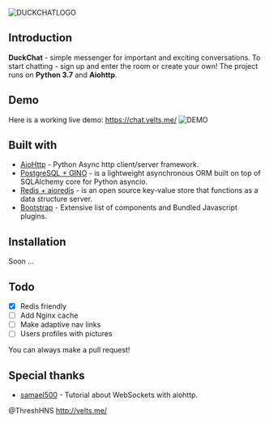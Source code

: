 ![DUCKCHATLOGO](https://downloader.disk.yandex.ru/disk/2d1745ce0ea3bbe55066e0a081107f6e7ec19eb9e9456226f7423b8002c4345f/5c38df28/Im4qclqbatIAFBFzjowplpD4JKHP02eFb7bxujo8suMcAGyq2UmoWgnoLMwYhm8AulUiv20kNHxCfosjv19Ilw%3D%3D?uid=0&filename=DuckChatLogo.png&disposition=inline&hash=&limit=0&content_type=image%2Fpng&fsize=205777&hid=fd611ab4d6ee4fe8a2e9621a558cb52c&media_type=image&tknv=v2&etag=8cb0f85bc17c4df412539bd1df9fbca2)

## Introduction
**DuckChat** - simple messenger for important and exciting conversations. To start chatting - sign up and enter the room or create your own! The project runs on **Python 3.7** and **Aiohttp**.

## Demo
Here is a working live demo:  https://chat.velts.me/
![DEMO](https://downloader.disk.yandex.ru/preview/84ffe236b3c3e8703ff59c38c6f1a0fe9c5e65fcd458f22bc040251fa3c9c176/5c38e5d2/h3s4ehzWR2otCYVkHNkXg3GxXN11PvxylFSchg7es9w_j-8vfl44s-2ELLgbvdsPz_ATwmoAr6EsYoKbydcfqw%3D%3D?uid=0&filename=2019-01-11_17-52-10.png&disposition=inline&hash=&limit=0&content_type=image%2Fpng&tknv=v2&size=2048x2048)

## Built with

- [AioHttp](https://github.com/aio-libs/aiohttp) - Python Async http client/server framework.
- [PostgreSQL + GINO](https://github.com/fantix/gino) - is a lightweight asynchronous ORM built on top of SQLAlchemy core for Python asyncio.
- [Redis + aioredis](https://github.com/aio-libs/aioredis) -  is an open source key-value store that functions as a data structure server.
- [Bootstrap](http://getbootstrap.com/) - Extensive list of components and  Bundled Javascript plugins.

## Installation
 Soon ...

## Todo
- [X] Redis friendly
- [ ] Add Nginx cache 
- [ ] Make adaptive nav links
- [ ] Users profiles with pictures

You can always make a pull request!

## Special thanks 
- [samael500](https://maks.live/articles/python/prostoi-chat-na-aiohttp/) - Tutorial about WebSockets with aiohttp.

@ThreshHNS http://velts.me/
